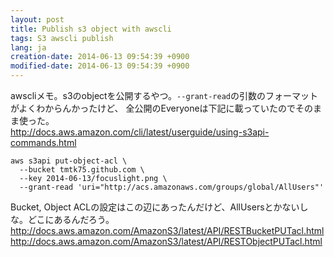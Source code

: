 ```yaml
---
layout: post
title: Publish s3 object with awscli
tags: S3 awscli publish
lang: ja
creation-date: 2014-06-13 09:54:39 +0900
modified-date: 2014-06-13 09:54:39 +0900
---
```

awscliメモ。s3のobjectを公開するやつ。`--grant-read`の引数のフォーマットがよくわからんかったけど、
全公開のEveryoneは下記に載っていたのでそのまま使った。  
<http://docs.aws.amazon.com/cli/latest/userguide/using-s3api-commands.html>

```
aws s3api put-object-acl \
  --bucket tmtk75.github.com \
  --key 2014-06-13/focuslight.png \
  --grant-read 'uri="http://acs.amazonaws.com/groups/global/AllUsers"'
```

Bucket, Object ACLの設定はこの辺にあったんだけど、AllUsersとかないしな。どこにあるんだろう。  
<http://docs.aws.amazon.com/AmazonS3/latest/API/RESTBucketPUTacl.html>
<http://docs.aws.amazon.com/AmazonS3/latest/API/RESTObjectPUTacl.html>


